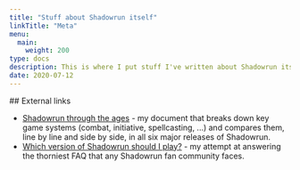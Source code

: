 ```yaml
---
title: "Stuff about Shadowrun itself"
linkTitle: "Meta"
menu:
  main:
    weight: 200
type: docs
description: This is where I put stuff I've written about Shadowrun itself.
date: 2020-07-12
---
```


## External links

* [Shadowrun through the ages](https://docs.google.com/document/d/1CgYPNt4ZhMIZWSCKbmqyhgrtaNTgRUKdU2iwXH_lczU/edit) - my document that breaks down key game systems (combat, initiative, spellcasting, ...) and compares them, line by line and side by side, in all six major releases of Shadowrun.
* [Which version of Shadowrun should I play?](https://docs.google.com/document/d/1zDo6pfk1BPgKs8Ak16zPqB2gqPYM7gKu-NvAwmlXhbc/edit) - my attempt at answering the thorniest FAQ that any Shadowrun fan community faces.
